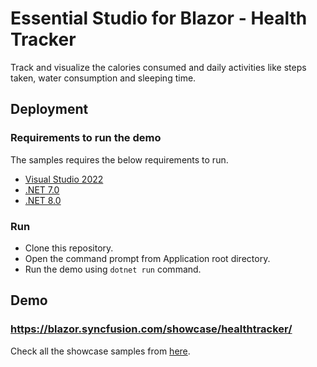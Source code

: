 # Essential Studio for Blazor - Health Tracker

Track and visualize the calories consumed and daily activities like steps taken, water consumption and sleeping time.

## Deployment

### Requirements to run the demo

The samples requires the below requirements to run.

* [Visual Studio 2022](https://visualstudio.microsoft.com/vs/)
* [.NET 7.0](https://dotnet.microsoft.com/en-us/download/dotnet/7.0)
* [.NET 8.0](https://dotnet.microsoft.com/en-us/download/dotnet/8.0)

### Run

* Clone this repository.
* Open the command prompt from Application root directory.
* Run the demo using `dotnet run` command.

## Demo

### <a href="https://blazor.syncfusion.com/showcase/healthtracker/" target="_blank">https://blazor.syncfusion.com/showcase/healthtracker/</a>

Check all the showcase samples from <a href="https://ej2.syncfusion.com/home/blazor.html" target="_blank">here</a>.
